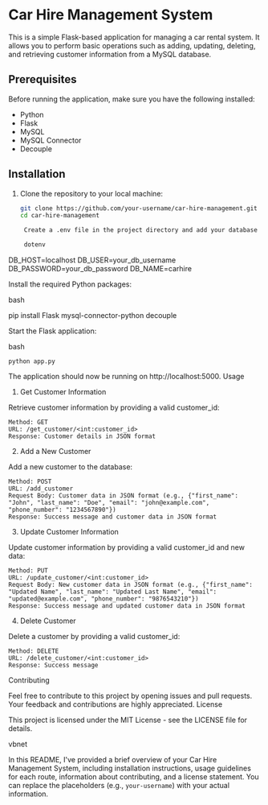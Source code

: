 # Car Hire Management System

This is a simple Flask-based application for managing a car rental system. It allows you to perform basic operations such as adding, updating, deleting, and retrieving customer information from a MySQL database.

## Prerequisites

Before running the application, make sure you have the following installed:

- Python
- Flask
- MySQL
- MySQL Connector
- Decouple

## Installation

1. Clone the repository to your local machine:

   ```bash
   git clone https://github.com/your-username/car-hire-management.git
   cd car-hire-management

    Create a .env file in the project directory and add your database configuration. For example:

    dotenv

DB_HOST=localhost
DB_USER=your_db_username
DB_PASSWORD=your_db_password
DB_NAME=carhire

Install the required Python packages:

bash

pip install Flask mysql-connector-python decouple

Start the Flask application:

bash

    python app.py

The application should now be running on http://localhost:5000.
Usage
1. Get Customer Information

Retrieve customer information by providing a valid customer_id:

    Method: GET
    URL: /get_customer/<int:customer_id>
    Response: Customer details in JSON format

2. Add a New Customer

Add a new customer to the database:

    Method: POST
    URL: /add_customer
    Request Body: Customer data in JSON format (e.g., {"first_name": "John", "last_name": "Doe", "email": "john@example.com", "phone_number": "1234567890"})
    Response: Success message and customer data in JSON format

3. Update Customer Information

Update customer information by providing a valid customer_id and new data:

    Method: PUT
    URL: /update_customer/<int:customer_id>
    Request Body: New customer data in JSON format (e.g., {"first_name": "Updated Name", "last_name": "Updated Last Name", "email": "updated@example.com", "phone_number": "9876543210"})
    Response: Success message and updated customer data in JSON format

4. Delete Customer

Delete a customer by providing a valid customer_id:

    Method: DELETE
    URL: /delete_customer/<int:customer_id>
    Response: Success message

Contributing

Feel free to contribute to this project by opening issues and pull requests. Your feedback and contributions are highly appreciated.
License

This project is licensed under the MIT License - see the LICENSE file for details.

vbnet


In this README, I've provided a brief overview of your Car Hire Management System, including installation instructions, usage guidelines for each route, information about contributing, and a license statement. You can replace the placeholders (e.g., `your-username`) with your actual information.

